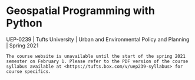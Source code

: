 # Geospatial Programming with Python
UEP-0239 | Tufts University | Urban and Environmental Policy and Planning | Spring 2021

```{attention}
The course website is unavailable until the start of the spring 2021 semester on February 1. Please refer to the PDF version of the course syllabus available at <https://tufts.box.com/v/uep239-syllabus> for course specifics.
```